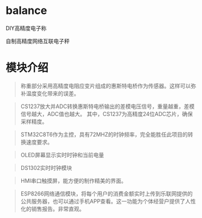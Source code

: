 # balance
DIY高精度电子称

自制高精度网络互联电子秤


模块介绍
=====


>称重部分采用高精度电阻应变片组成的惠斯特电桥作为传感器。这样可以弥补温度变化带来的误差。

>CS1237放大并ADC转换惠斯特电桥输出的差模电压信号，重量越重，差模信号越大，ADC值也越大。
其中，CS1237为高精度24位ADC芯片，确保采样精度。

>STM32C8T6作为主控，具有72MHZ的时钟频率，完全能胜任此项目的转换速度要求。

>OLED屏幕显示实时时钟和当前电量

>DS1302实时时钟模块

>HMI串口触摸屏，能方便的制作精美的界面。

>ESP8266网络通信模块，将每个用户的消费金额实时上传到乐联网提供的公共服务器，也可以通过手机APP查看。这一功能为个体经营户提供了人性化的销售报告。非常直观。


